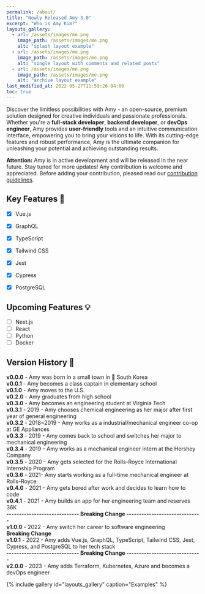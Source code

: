 ```yaml
---
permalink: /about/
title: "Newly Released Amy 3.0"
excerpt: "Who is Amy Kim?"
layouts_gallery:
  - url: /assets/images/me.png
    image_path: /assets/images/me.png
    alt: "splash layout example"
  - url: /assets/images/me.png
    image_path: /assets/images/me.png
    alt: "single layout with comments and related posts"
  - url: /assets/images/me.png
    image_path: /assets/images/me.png
    alt: "archive layout example"
last_modified_at: 2022-05-27T11:59:26-04:00
toc: true
---
```


Discover the limitless possibilities with Amy - an open-source,
premium solution designed for creative individuals and passionate professionals.
Whether you're a **full-stack developer**, **backend developer**, or **devOps engineer**,
Amy provides **user-friendly** tools and an intuitive communication interface,
empowering you to bring your visions to life.
With its cutting-edge features and robust performance,
Amy is the ultimate companion for unleashing your potential and achieving outstanding results.

**Attention:** Amy is in active development and will be released in the near future. Stay tuned for more updates! Any contribution is welcome and appreciated. Before adding your contribution, pleased read our [contribution guidelines]().

## Key Features 🎯

- [x] Vue.js
- [x] GraphQL
- [x] TypeScript
- [x] Tailwind CSS
- [x] Jest
- [x] Cypress
- [x] PostgreSQL


## Upcoming Features 💡

- [ ] Next.js
- [ ] React
- [ ] Python
- [ ] Docker

## Version History 📖
**v0.0.0** - Amy was born in a small town in 📍 South Korea <br/>
**v0.0.1** - Amy becomes a class captain in elementary school <br/>
**v0.1.0** - Amy moves to the U.S. <br/>
**v0.2.0** - Amy graduates from high school <br/>
**v0.3.0** - Amy becomes an engineering student at Virginia Tech <br/>
**v0.3.1** - 2019 - Amy chooses chemical engineering as her major after first year of general engineering <br/>
**v0.3.2** - 2018~2019  - Amy works as a industrial/mechanical engineer co-op at GE Appliances <br/>
**v0.3.3** - 2019 - Amy comes back to school and switches her major to mechanical engineering <br/> 
**v0.3.4** - 2019 - Amy works as a mechanical engineer intern at the Hershey Company<br/>
**v0.3.5** - 2020 - Amy gets selected for the Rolls-Royce International Internship Program<br/>
**v0.3.6** - 2021- Amy starts working as a full-time mechanical engineer at Rolls-Royce<br/>
**v0.4.0** - 2021 - Amy gets bored after work and decides to learn how to code <br/>
**v0.4.1** - 2021 - Amy builds an app for her engineering team and reserves 36K <br/>
**----------------------------- Breaking Change ------------------------------**<br/>
**v1.0.0** - 2022 - Amy switch her career to software engineering<br/> **Breaking Change** <br/>
**v1.0.1** - 2022 - Amy adds Vue.js, GraphQL, TypeScript, Tailwind CSS, Jest, Cypress, and PostgreSQL to her tech stack <br/>
**----------------------------- Breaking Change ------------------------------**<br/>
**v2.0.0** - 2023 - Amy adds Terraform, Kubernetes, Azure and becomes a devOps engineer  <br/>


{% include gallery id="layouts_gallery" caption="Examples" %}